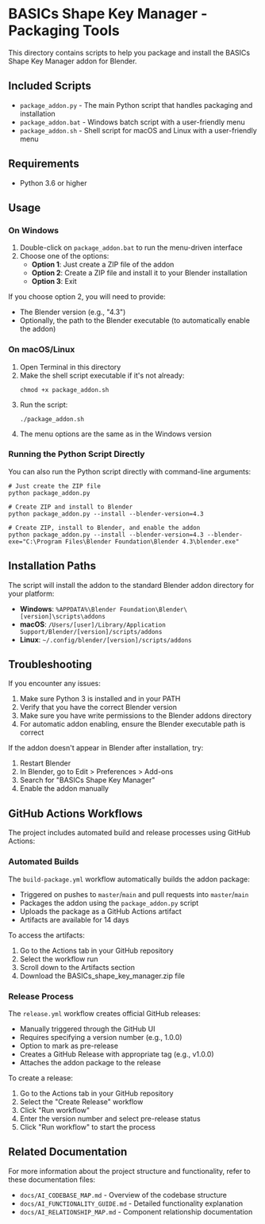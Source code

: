 # BASICs Shape Key Manager - Packaging Tools

This directory contains scripts to help you package and install the BASICs Shape Key Manager addon for Blender.

## Included Scripts

- `package_addon.py` - The main Python script that handles packaging and installation
- `package_addon.bat` - Windows batch script with a user-friendly menu
- `package_addon.sh` - Shell script for macOS and Linux with a user-friendly menu

## Requirements

- Python 3.6 or higher

## Usage

### On Windows

1. Double-click on `package_addon.bat` to run the menu-driven interface
2. Choose one of the options:
   - **Option 1**: Just create a ZIP file of the addon
   - **Option 2**: Create a ZIP file and install it to your Blender installation
   - **Option 3**: Exit

If you choose option 2, you will need to provide:
- The Blender version (e.g., "4.3")
- Optionally, the path to the Blender executable (to automatically enable the addon)

### On macOS/Linux

1. Open Terminal in this directory
2. Make the shell script executable if it's not already:
   ```
   chmod +x package_addon.sh
   ```
3. Run the script:
   ```
   ./package_addon.sh
   ```
4. The menu options are the same as in the Windows version

### Running the Python Script Directly

You can also run the Python script directly with command-line arguments:

```
# Just create the ZIP file
python package_addon.py

# Create ZIP and install to Blender
python package_addon.py --install --blender-version=4.3

# Create ZIP, install to Blender, and enable the addon
python package_addon.py --install --blender-version=4.3 --blender-exe="C:\Program Files\Blender Foundation\Blender 4.3\blender.exe"
```

## Installation Paths

The script will install the addon to the standard Blender addon directory for your platform:

- **Windows**: `%APPDATA%\Blender Foundation\Blender\[version]\scripts\addons`
- **macOS**: `/Users/[user]/Library/Application Support/Blender/[version]/scripts/addons`
- **Linux**: `~/.config/blender/[version]/scripts/addons`

## Troubleshooting

If you encounter any issues:

1. Make sure Python 3 is installed and in your PATH
2. Verify that you have the correct Blender version
3. Make sure you have write permissions to the Blender addons directory
4. For automatic addon enabling, ensure the Blender executable path is correct

If the addon doesn't appear in Blender after installation, try:
1. Restart Blender
2. In Blender, go to Edit > Preferences > Add-ons
3. Search for "BASICs Shape Key Manager"
4. Enable the addon manually 

## GitHub Actions Workflows

The project includes automated build and release processes using GitHub Actions:

### Automated Builds

The `build-package.yml` workflow automatically builds the addon package:
- Triggered on pushes to `master`/`main` and pull requests into `master`/`main`
- Packages the addon using the `package_addon.py` script
- Uploads the package as a GitHub Actions artifact
- Artifacts are available for 14 days

To access the artifacts:
1. Go to the Actions tab in your GitHub repository
2. Select the workflow run
3. Scroll down to the Artifacts section
4. Download the BASICs_shape_key_manager.zip file

### Release Process

The `release.yml` workflow creates official GitHub releases:
- Manually triggered through the GitHub UI
- Requires specifying a version number (e.g., 1.0.0)
- Option to mark as pre-release
- Creates a GitHub Release with appropriate tag (e.g., v1.0.0)
- Attaches the addon package to the release

To create a release:
1. Go to the Actions tab in your GitHub repository
2. Select the "Create Release" workflow
3. Click "Run workflow"
4. Enter the version number and select pre-release status
5. Click "Run workflow" to start the process

## Related Documentation

For more information about the project structure and functionality, refer to these documentation files:
- `docs/AI_CODEBASE_MAP.md` - Overview of the codebase structure
- `docs/AI_FUNCTIONALITY_GUIDE.md` - Detailed functionality explanation
- `docs/AI_RELATIONSHIP_MAP.md` - Component relationship documentation 